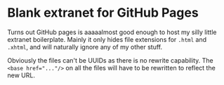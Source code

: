 # Blank extranet for GitHub Pages

Turns out GitHub pages is aaaaalmost good enough to host my silly
little extranet boilerplate. Mainly it only hides file extensions
for `.html` and `.xhtml`, and will naturally ignore any of my other
stuff.

Obviously the files can't be UUIDs as there is no rewrite capability.
The `<base href="..."/>` on all the files will have to be rewritten
to reflect the new URL.
